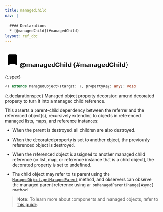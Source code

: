 ```yaml
---
title: managedChild
nav: |

  #### Declarations
  * [@managedChild](#managedChild)
layout: ref_doc
---
```


## ![](/assets/icons/spec-decorator.svg)@managedChild {#managedChild}
{:.spec}

```typescript
<T extends ManagedObject>(target: T, propertyKey: any): void
```
{:.declarationspec}
Managed object property decorator: amend decorated property to turn it into a managed child reference.


This asserts a parent-child dependency between the referrer and the referenced object(s), recursively extending to objects in referenced managed lists, maps, and reference instances:

- When the parent is destroyed, all children are also destroyed.

- When the decorated property is set to another object, the previously referenced object is destroyed.

- When the referenced object is assigned to another managed child reference (or list, map, or reference instance that is a child object), the decorated property is set to undefined.

- The child object may refer to its parent using the [`ManagedObject.getManagedParent`](./ManagedObject#ManagedObject:getManagedParent) method, and observers can observe the managed parent reference using an `onManagedParentChange[Async]` method.

> **Note:** To learn more about components and managed objects, refer to [this guide](/docs/guides/components).

